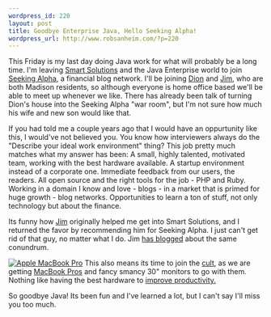 ```yaml
--- 
wordpress_id: 220
layout: post
title: Goodbye Enterprise Java, Hello Seeking Alpha!
wordpress_url: http://www.robsanheim.com/?p=220
---
```

This Friday is my last day doing Java work for what will probably be a long time.  I'm leaving <a href="http://www.smart-solutions.com">Smart Solutions</a> and the Java Enterprise world to join <a href="http://seekingalpha.com">Seeking Alpha</a>, a financial blog network.  I'll be joining <a href="http://almaer.com/blog">Dion</a> and <a href="http://jimhalberg.com">Jim</a>, who are both Madison residents, so although everyone is home office based we'll be able to meet up whenever we like.  There has already been talk of turning Dion's house into the Seeking Alpha "war room", but I'm not sure how much his wife and new son would like that.  

If you had told me a couple years ago that I would have an oppurtunity like this, I would've not believed you.  You know how interviewers always do the "Describe your ideal work environment" thing?  This job pretty much matches what my answer has been: A small, highly talented, motivated team, working with the best hardware available.  A startup environment instead of a corporate one.  Immediate feedback from our users, the readers.  All open source and the right tools for the job - PHP and Ruby.  Working in a domain I know and love - blogs - in a market that is primed for huge growth - blog networks.  Opportunities to learn a ton of stuff, not only technology but about the finance.

Its funny how <a href="http://jimhalberg.com">Jim</a> originally helped me get into Smart Solutions, and I returned the favor by recommending him for Seeking Alpha.  I just can't get rid of that guy, no matter what I do.  Jim <a href="http://jameshalberg.wordpress.com/2006/04/06/seeking-alpha/">has blogged</a> about the same conundrum.

<a href="http://www.amazon.com/exec/obidos/redirect?tag=panasonicyout-20%26link_code=xm2%26camp=2025%26creative=165953%26path=http://www.amazon.com/gp/redirect.html%253fASIN=B0006PK94Q%2526tag=panasonicyout-20%2526lcode=xm2%2526cID=2025%2526ccmID=165953%2526location=/o/ASIN/B0006PK94Q%25253FSubscriptionId=0EMV44A9A5YT1RVDGZ82" title="details at Amazon"><img class="right" src="http://images.amazon.com/images/P/B0006PK94Q.01._SCTHUMBZZZ_.jpg" alt="Apple MacBook Pro" /></a>
This also means its time to join the <a href="http://blog.wired.com/cultofmac/">cult</a>, as we are getting <a href="http://www.amazon.com/exec/obidos/redirect?tag=panasonicyout-20%26link_code=xm2%26camp=2025%26creative=165953%26path=http://www.amazon.com/gp/redirect.html%253fASIN=B0006PK94Q%2526tag=panasonicyout-20%2526lcode=xm2%2526cID=2025%2526ccmID=165953%2526location=/o/ASIN/B0006PK94Q%25253FSubscriptionId=0EMV44A9A5YT1RVDGZ82">MacBook Pros</a> and fancy smancy 30" monitors to go with them.  Nothing like having the best hardware to <a href="http://jeremy.zawodny.com/blog/archives/005541.html">improve productivity.</a>

So goodbye Java!  Its been fun and I've learned a lot, but I can't say I'll miss you too much.
